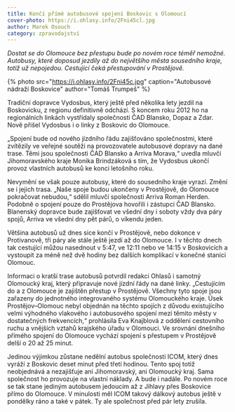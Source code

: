 ```yaml
---
title: Končí přímé autobusové spojení Boskovic s Olomoucí
cover-photo: https://i.ohlasy.info/2Fni45cl.jpg
author: Marek Osouch
category: zpravodajství
---
```


*Dostat se do Olomouce bez přestupu bude po novém roce téměř nemožné. Autobusy, které doposud jezdily až do největšího města sousedního kraje, totiž už nepojedou. Cestující čeká přestupování v Prostějově.*

{% photo src="https://i.ohlasy.info/2Fni45c.jpg" caption="Autobusové nádraží Boskovice" author="Tomáš Trumpeš" %}

Tradiční dopravce Vydosbus, který ještě před několika lety jezdil na Boskovicku, z regionu definitivně odchází. S koncem roku 2012 ho na regionálních linkách vystřídaly společnosti ČAD Blansko, Dopaz a Zdar. Nově přišel Vydosbus i o linky z Boskovic do Olomouce.

„Spojení bude od nového jízdního řádu zajišťováno společnostmi, které zvítězily ve veřejné soutěži na provozovatele autobusové dopravy na dané trase. Těmi jsou společnosti ČAD Blansko a Arriva Morava,“ uvedla mluvčí Jihomoravského kraje Monika Brindzáková s tím, že Vydosbus ukončí provoz vlastních autobusů ke konci letošního roku.

Nevymění se však pouze autobusy, které do sousedního kraje vyrazí. Změní se i jejich trasa. „Naše spoje budou ukončeny v Prostějově, do Olomouce pokračovat nebudou,“ sdělil mluvčí společnosti Arriva Roman Herden. Podobně o spojení pouze do Prostějova hovořili i zástupci ČAD Blansko. Blanenský dopravce bude zajišťovat ve všední dny i soboty vždy dva páry spojů, Arriva ve všední dny pět párů, o víkendu jeden.

Většina autobusů už dnes sice končí v Prostějově, nebo dokonce v Protivanově, tři páry ale stále ještě jezdí až do Olomouce. I v těchto dnech tak cestující můžou nasednout v 5:47, ve 12:11 nebo ve 14:15 v Boskovicích a vystoupit za méně než dvě hodiny bez dalších komplikací v konečné stanici Olomouc.

Informaci o kratší trase autobusů potvrdil redakci Ohlasů i samotný Olomoucký kraj, který připravuje nové jízdní řády na dané linky. „Cestujícím do a z Olomouce je zajištěn přestup v Prostějově. Všechny tyto spoje jsou zařazeny do jednotného integrovaného systému Olomouckého kraje. Úsek Prostějov–Olomouc nebyl objednán na těchto spojích z důvodu existujícího velmi výhodného vlakového i autobusového spojení mezi těmito městy v dostatečných frekvencích,“ prohlásila Eva Knajblová z oddělení cestovního ruchu a vnějších vztahů krajského úřadu v Olomouci. Ve srovnání dnešního přímého spojení do Olomouce vychází spojení s přestupem v Prostějově delší o 20 až 25 minut.

Jedinou výjimkou zůstane nedělní autobus společnosti ICOM, který dnes vyráží z Boskovic deset minut před třetí hodinou. Tento spoj totiž neobjednává a nezajišťuje ani Jihomoravský, ani Olomoucký kraj. Sama společnost ho provozuje na vlastní náklady. A bude i nadále. Po novém roce se tak stane jediným autobusem jedoucím až z Jihlavy přes Boskovice přímo do Olomouce. V minulosti měl ICOM takový dálkový autobus ještě v pondělky ráno a také v pátek. Ty ale společnost před pár lety zrušila.
